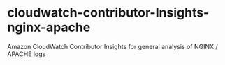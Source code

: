 # cloudwatch-contributor-Insights-nginx-apache
Amazon CloudWatch Contributor Insights for general analysis of NGINX / APACHE logs
